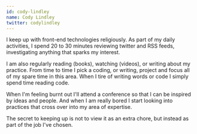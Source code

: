 ```yaml
---
id: cody-lindley
name: Cody Lindley
twitter: codylindley
---
```


I keep up with front-end technologies religiously. As part of my daily activities, I spend 20 to 30 minutes reviewing twitter and RSS feeds, investigating anything that sparks my interest.

I am also regularly reading (books), watching (videos), or writing about my practice. From time to time I pick a coding, or writing, project and focus all of my spare time in this area. When I tire of writing words or code I simply spend time reading code.

When I'm feeling burnt out I'll attend a conference so that I can be inspired by ideas and people. And when I am really bored I start looking into practices that cross over into my area of expertise.

The secret to keeping up is not to view it as an extra chore, but instead as part of the job I've chosen.